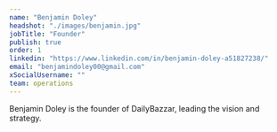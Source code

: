 ```yaml
---
name: "Benjamin Doley"
headshot: "./images/benjamin.jpg"
jobTitle: "Founder"
publish: true
order: 1
linkedin: "https://www.linkedin.com/in/benjamin-doley-a51827238/"
email: "benjamindoley00@gmail.com"
xSocialUsername: ""
team: operations
---
```


Benjamin Doley is the founder of DailyBazzar, leading the vision and strategy. 